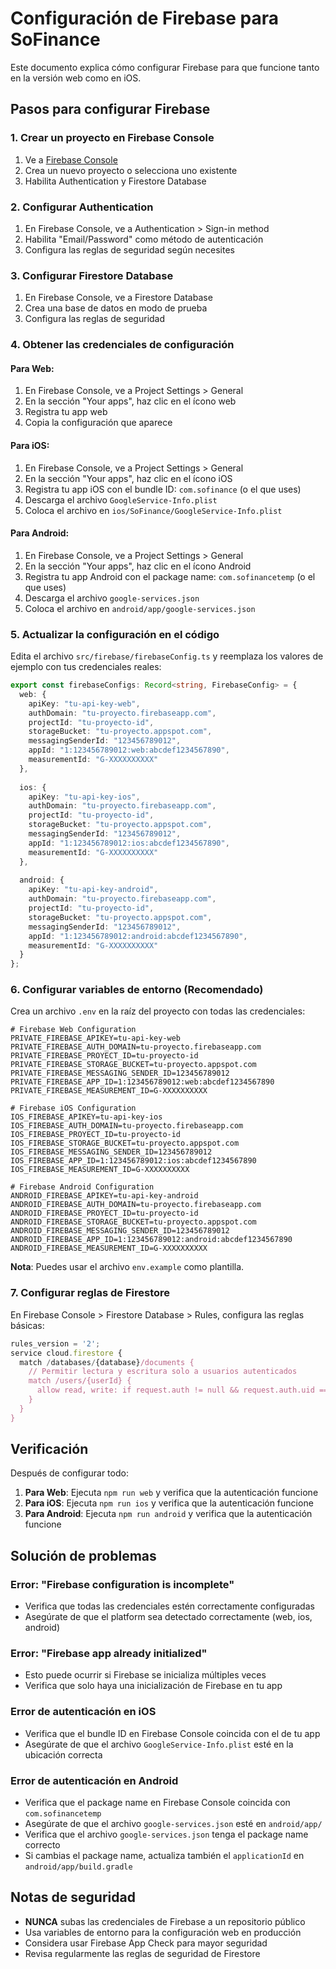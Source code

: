 # Configuración de Firebase para SoFinance

Este documento explica cómo configurar Firebase para que funcione tanto en la versión web como en iOS.

## Pasos para configurar Firebase

### 1. Crear un proyecto en Firebase Console

1. Ve a [Firebase Console](https://console.firebase.google.com/)
2. Crea un nuevo proyecto o selecciona uno existente
3. Habilita Authentication y Firestore Database

### 2. Configurar Authentication

1. En Firebase Console, ve a Authentication > Sign-in method
2. Habilita "Email/Password" como método de autenticación
3. Configura las reglas de seguridad según necesites

### 3. Configurar Firestore Database

1. En Firebase Console, ve a Firestore Database
2. Crea una base de datos en modo de prueba
3. Configura las reglas de seguridad

### 4. Obtener las credenciales de configuración

#### Para Web:
1. En Firebase Console, ve a Project Settings > General
2. En la sección "Your apps", haz clic en el ícono web
3. Registra tu app web
4. Copia la configuración que aparece

#### Para iOS:
1. En Firebase Console, ve a Project Settings > General
2. En la sección "Your apps", haz clic en el ícono iOS
3. Registra tu app iOS con el bundle ID: `com.sofinance` (o el que uses)
4. Descarga el archivo `GoogleService-Info.plist`
5. Coloca el archivo en `ios/SoFinance/GoogleService-Info.plist`

#### Para Android:
1. En Firebase Console, ve a Project Settings > General
2. En la sección "Your apps", haz clic en el ícono Android
3. Registra tu app Android con el package name: `com.sofinancetemp` (o el que uses)
4. Descarga el archivo `google-services.json`
5. Coloca el archivo en `android/app/google-services.json`

### 5. Actualizar la configuración en el código

Edita el archivo `src/firebase/firebaseConfig.ts` y reemplaza los valores de ejemplo con tus credenciales reales:

```typescript
export const firebaseConfigs: Record<string, FirebaseConfig> = {
  web: {
    apiKey: "tu-api-key-web",
    authDomain: "tu-proyecto.firebaseapp.com",
    projectId: "tu-proyecto-id",
    storageBucket: "tu-proyecto.appspot.com",
    messagingSenderId: "123456789012",
    appId: "1:123456789012:web:abcdef1234567890",
    measurementId: "G-XXXXXXXXXX"
  },
  
  ios: {
    apiKey: "tu-api-key-ios",
    authDomain: "tu-proyecto.firebaseapp.com",
    projectId: "tu-proyecto-id",
    storageBucket: "tu-proyecto.appspot.com",
    messagingSenderId: "123456789012",
    appId: "1:123456789012:ios:abcdef1234567890",
    measurementId: "G-XXXXXXXXXX"
  },
  
  android: {
    apiKey: "tu-api-key-android",
    authDomain: "tu-proyecto.firebaseapp.com",
    projectId: "tu-proyecto-id",
    storageBucket: "tu-proyecto.appspot.com",
    messagingSenderId: "123456789012",
    appId: "1:123456789012:android:abcdef1234567890",
    measurementId: "G-XXXXXXXXXX"
  }
};
```

### 6. Configurar variables de entorno (Recomendado)

Crea un archivo `.env` en la raíz del proyecto con todas las credenciales:

```env
# Firebase Web Configuration
PRIVATE_FIREBASE_APIKEY=tu-api-key-web
PRIVATE_FIREBASE_AUTH_DOMAIN=tu-proyecto.firebaseapp.com
PRIVATE_FIREBASE_PROYECT_ID=tu-proyecto-id
PRIVATE_FIREBASE_STORAGE_BUCKET=tu-proyecto.appspot.com
PRIVATE_FIREBASE_MESSAGING_SENDER_ID=123456789012
PRIVATE_FIREBASE_APP_ID=1:123456789012:web:abcdef1234567890
PRIVATE_FIREBASE_MEASUREMENT_ID=G-XXXXXXXXXX

# Firebase iOS Configuration
IOS_FIREBASE_APIKEY=tu-api-key-ios
IOS_FIREBASE_AUTH_DOMAIN=tu-proyecto.firebaseapp.com
IOS_FIREBASE_PROYECT_ID=tu-proyecto-id
IOS_FIREBASE_STORAGE_BUCKET=tu-proyecto.appspot.com
IOS_FIREBASE_MESSAGING_SENDER_ID=123456789012
IOS_FIREBASE_APP_ID=1:123456789012:ios:abcdef1234567890
IOS_FIREBASE_MEASUREMENT_ID=G-XXXXXXXXXX

# Firebase Android Configuration
ANDROID_FIREBASE_APIKEY=tu-api-key-android
ANDROID_FIREBASE_AUTH_DOMAIN=tu-proyecto.firebaseapp.com
ANDROID_FIREBASE_PROYECT_ID=tu-proyecto-id
ANDROID_FIREBASE_STORAGE_BUCKET=tu-proyecto.appspot.com
ANDROID_FIREBASE_MESSAGING_SENDER_ID=123456789012
ANDROID_FIREBASE_APP_ID=1:123456789012:android:abcdef1234567890
ANDROID_FIREBASE_MEASUREMENT_ID=G-XXXXXXXXXX
```

**Nota**: Puedes usar el archivo `env.example` como plantilla.

### 7. Configurar reglas de Firestore

En Firebase Console > Firestore Database > Rules, configura las reglas básicas:

```javascript
rules_version = '2';
service cloud.firestore {
  match /databases/{database}/documents {
    // Permitir lectura y escritura solo a usuarios autenticados
    match /users/{userId} {
      allow read, write: if request.auth != null && request.auth.uid == userId;
    }
  }
}
```

## Verificación

Después de configurar todo:

1. **Para Web**: Ejecuta `npm run web` y verifica que la autenticación funcione
2. **Para iOS**: Ejecuta `npm run ios` y verifica que la autenticación funcione
3. **Para Android**: Ejecuta `npm run android` y verifica que la autenticación funcione

## Solución de problemas

### Error: "Firebase configuration is incomplete"
- Verifica que todas las credenciales estén correctamente configuradas
- Asegúrate de que el platform sea detectado correctamente (web, ios, android)

### Error: "Firebase app already initialized"
- Esto puede ocurrir si Firebase se inicializa múltiples veces
- Verifica que solo haya una inicialización de Firebase en tu app

### Error de autenticación en iOS
- Verifica que el bundle ID en Firebase Console coincida con el de tu app
- Asegúrate de que el archivo `GoogleService-Info.plist` esté en la ubicación correcta

### Error de autenticación en Android
- Verifica que el package name en Firebase Console coincida con `com.sofinancetemp`
- Asegúrate de que el archivo `google-services.json` esté en `android/app/`
- Verifica que el archivo `google-services.json` tenga el package name correcto
- Si cambias el package name, actualiza también el `applicationId` en `android/app/build.gradle`

## Notas de seguridad

- **NUNCA** subas las credenciales de Firebase a un repositorio público
- Usa variables de entorno para la configuración web en producción
- Considera usar Firebase App Check para mayor seguridad
- Revisa regularmente las reglas de seguridad de Firestore
